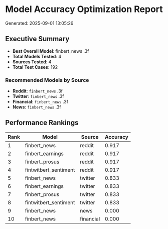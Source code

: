 # Model Accuracy Optimization Report
Generated: 2025-09-01 13:05:26

## Executive Summary

- **Best Overall Model**: finbert_news
.3f
- **Total Models Tested**: 4
- **Sources Tested**: 4
- **Total Test Cases**: 192

### Recommended Models by Source
- **Reddit**: `finbert_news` .3f
- **Twitter**: `finbert_news` .3f
- **Financial**: `finbert_news` .3f
- **News**: `finbert_news` .3f

## Performance Rankings

| Rank | Model | Source | Accuracy |
|------|-------|--------|----------|
| 1 | finbert_news | reddit | 0.917 |
| 2 | finbert_earnings | reddit | 0.917 |
| 3 | finbert_prosus | reddit | 0.917 |
| 4 | fintwitbert_sentiment | reddit | 0.917 |
| 5 | finbert_news | twitter | 0.833 |
| 6 | finbert_earnings | twitter | 0.833 |
| 7 | finbert_prosus | twitter | 0.833 |
| 8 | fintwitbert_sentiment | twitter | 0.833 |
| 9 | finbert_news | news | 0.000 |
| 10 | finbert_news | financial | 0.000 |
